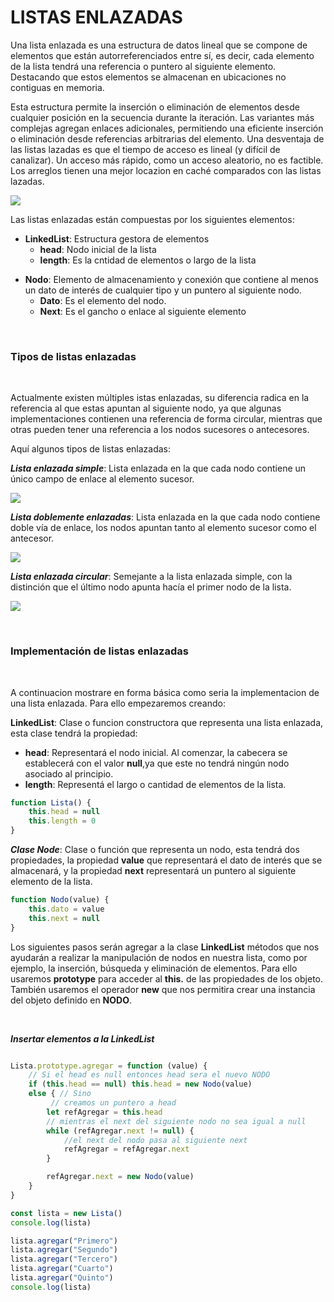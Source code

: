 # LISTAS ENLAZADAS

Una lista enlazada es una estructura de datos lineal que se compone de elementos que están autorreferenciados entre sí, es decir, cada elemento de la lista tendrá una referencia o puntero al siguiente elemento. Destacando que estos elementos se almacenan en ubicaciones no contiguas en memoria.

Esta estructura permite la inserción o eliminación de elementos desde cualquier posición en la secuencia durante la iteración. Las variantes más complejas agregan enlaces adicionales, permitiendo una eficiente inserción o eliminación desde referencias arbitrarias del elemento. Una desventaja de las listas lazadas es que el tiempo de acceso es lineal (y difícil de canalizar). Un acceso más rápido, como un acceso aleatorio, no es factible. Los arreglos tienen una mejor locazion en caché comparados con las listas lazadas.

![](/Apuntes-Personales/imagenes/Lista-enlazada.png)

Las listas enlazadas están compuestas por los siguientes elementos:

 * **LinkedList**: Estructura gestora de elementos
     * **head**: Nodo inicial de la lista
    * **length**: Es la cntidad de elementos o largo de la lista <p>
 * **Nodo**: Elemento de almacenamiento y conexión que contiene al menos un dato de interés de cualquier tipo y un puntero al siguiente nodo.
    * **Dato**: Es el elemento del nodo. 
    * **Next**: Es el gancho o enlace al siguiente elemento
<p>
<br>

### **Tipos de listas enlazadas**
<br>

Actualmente existen múltiples istas enlazadas, su diferencia radica en la referencia al que estas apuntan al siguiente nodo, ya que algunas implementaciones contienen una referencia de forma circular, mientras que otras pueden tener una referencia a los nodos sucesores o antecesores.

Aquí algunos tipos de listas enlazadas:

***Lista enlazada simple***: Lista enlazada en la que cada nodo contiene un único campo de enlace al elemento sucesor.
<br>

![](/Apuntes-Personales/imagenes/Lista-enlazada_simple.png)

***Lista doblemente enlazadas***: Lista enlazada en la que cada nodo contiene doble vía de enlace, los nodos apuntan tanto al elemento sucesor como el antecesor.
<br>

![](/Apuntes-Personales/imagenes/Lista-enlazada_doble.png)

***Lista enlazada circular***: Semejante a la lista enlazada simple, con la distinción que el último nodo apunta hacía el primer nodo de la lista.
<br>

![](/Apuntes-Personales/imagenes/Lista-enlazada_circular.png)
<p>
<br>

### **Implementación de listas enlazadas**
<br>

A continuacion mostrare en forma básica como seria la implementacion de una lista enlazada. Para ello empezaremos creando:

**LinkedList**: Clase o funcion constructora que representa una lista enlazada, esta clase tendrá la propiedad:
* **head**: Representará el nodo inicial. Al comenzar, la cabecera se establecerá con el valor **null**,ya que este no tendrá ningún nodo asociado al principio.
* **length**: Representá el largo o cantidad de elementos de la lista.

```javascript
function Lista() {
	this.head = null
	this.length = 0
}
```
***Clase Node***: Clase o función que representa un nodo, esta tendrá dos propiedades, la propiedad **value** que representará el dato de interés que se almacenará, y la propiedad **next** representará un puntero al siguiente elemento de la lista.

```javascript
function Nodo(value) {
	this.dato = value
	this.next = null
}
```
Los siguientes pasos serán agregar a la clase **LinkedList** métodos que nos ayudarán a realizar la manipulación de nodos en nuestra lista, como por ejemplo, la inserción, búsqueda y eliminación de elementos. Para ello usaremos **prototype** para acceder al **this.** de las propiedades de los objeto. También usaremos el operador **new** que nos permitira crear una instancia del objeto definido en **NODO**.
<p>
<br>

***Insertar elementos a la LinkedList***

```javascript

Lista.prototype.agregar = function (value) {
    // Si el head es null entonces head sera el nuevo NODO 
	if (this.head == null) this.head = new Nodo(value)
	else { // Sino
         // creamos un puntero a head
		let refAgregar = this.head
        // mientras el next del siguiente nodo no sea igual a null
		while (refAgregar.next != null) {
            //el next del nodo pasa al siguiente next
			refAgregar = refAgregar.next
		}

		refAgregar.next = new Nodo(value)
	}
}

const lista = new Lista()
console.log(lista)

lista.agregar("Primero")
lista.agregar("Segundo")
lista.agregar("Tercero")
lista.agregar("Cuarto")
lista.agregar("Quinto")
console.log(lista)
```



